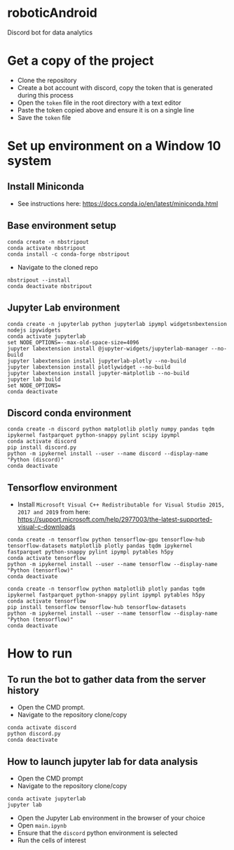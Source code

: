 # roboticAndroid
Discord bot for data analytics

# Get a copy of the project
* Clone the repository
* Create a bot account with discord, copy the token that is generated during this process
* Open the `token` file in the root directory with a text editor
* Paste the token copied above and ensure it is on a single line
* Save the `token` file

# Set up environment on a Window 10 system
## Install Miniconda
* See instructions here: https://docs.conda.io/en/latest/miniconda.html
## Base environment setup
```
conda create -n nbstripout
conda activate nbstripout
conda install -c conda-forge nbstripout
```
* Navigate to the cloned repo
```
nbstripout --install
conda deactivate nbstripout
```
## Jupyter Lab environment
```
conda create -n jupyterlab python jupyterlab ipympl widgetsnbextension nodejs ipywidgets
conda activate jupyterlab
set NODE_OPTIONS=--max-old-space-size=4096
jupyter labextension install @jupyter-widgets/jupyterlab-manager --no-build
jupyter labextension install jupyterlab-plotly --no-build
jupyter labextension install plotlywidget --no-build
jupyter labextension install jupyter-matplotlib --no-build
jupyter lab build
set NODE_OPTIONS=
conda deactivate
```
## Discord conda environment
```
conda create -n discord python matplotlib plotly numpy pandas tqdm ipykernel fastparquet python-snappy pylint scipy ipympl
conda activate discord
pip install discord.py
python -m ipykernel install --user --name discord --display-name "Python (discord)"
conda deactivate
```
## Tensorflow environment
* Install `Microsoft Visual C++ Redistributable for Visual Studio 2015, 2017 and 2019` from here: https://support.microsoft.com/help/2977003/the-latest-supported-visual-c-downloads
```
conda create -n tensorflow python tensorflow-gpu tensorflow-hub tensorflow-datasets matplotlib plotly pandas tqdm ipykernel fastparquet python-snappy pylint ipympl pytables h5py
conda activate tensorflow
python -m ipykernel install --user --name tensorflow --display-name "Python (tensorflow)"
conda deactivate
```

```
conda create -n tensorflow python matplotlib plotly pandas tqdm ipykernel fastparquet python-snappy pylint ipympl pytables h5py
conda activate tensorflow
pip install tensorflow tensorflow-hub tensorflow-datasets
python -m ipykernel install --user --name tensorflow --display-name "Python (tensorflow)"
conda deactivate
```

# How to run
## To run the bot to gather data from the server history
* Open the CMD prompt.
* Navigate to the repository clone/copy
```
conda activate discord
python discord.py
conda deactivate
```
## How to launch jupyter lab for data analysis
* Open the CMD prompt
* Navigate to the repository clone/copy
```
conda activate jupyterlab
jupyter lab
```
* Open the Jupyter Lab environment in the browser of your choice
* Open `main.ipynb`
* Ensure that the `discord` python environment is selected
* Run the cells of interest
